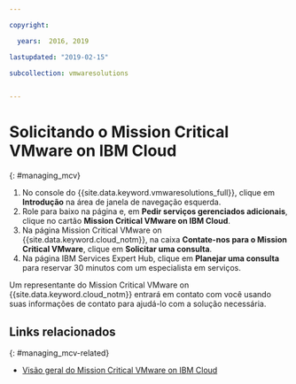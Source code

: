 ```yaml
---

copyright:

  years:  2016, 2019

lastupdated: "2019-02-15"

subcollection: vmwaresolutions


---
```


# Solicitando o Mission Critical VMware on IBM Cloud
{: #managing_mcv}

1. No console do {{site.data.keyword.vmwaresolutions_full}}, clique em **Introdução** na área de janela de navegação esquerda.
2. Role para baixo na página e, em **Pedir serviços gerenciados adicionais**, clique no cartão **Mission Critical VMware on IBM Cloud**.
3. Na página Mission Critical VMware on {{site.data.keyword.cloud_notm}}, na caixa **Contate-nos para o Mission Critical VMware**, clique em **Solicitar uma consulta**.
4. Na página IBM Services Expert Hub, clique em **Planejar uma consulta** para reservar 30 minutos com um especialista em serviços.

Um representante do Mission Critical VMware on {{site.data.keyword.cloud_notm}} entrará em contato com você usando suas informações de contato para ajudá-lo com a solução necessária.

## Links relacionados
{: #managing_mcv-related}

* [Visão geral do Mission Critical VMware on IBM Cloud](/docs/services/vmwaresolutions/services?topic=vmware-solutions-mcv_overview)
